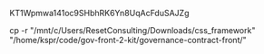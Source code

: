 KT1Wpmwa141oc9SHbhRK6Yn8UqAcFduSAJZg

 cp -r "/mnt/c/Users/ResetConsulting/Downloads/css_framework" "/home/kspr/code/gov-front-2-kit/governance-contract-front/"